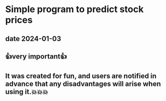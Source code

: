 # Simple program to predict stock prices   

## date 2024-01-03
## :+1:very important:+1:
## It was created for fun, and users are notified in advance that any disadvantages will arise when using it.💥💥💥
